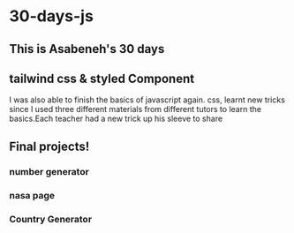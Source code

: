 # 30-days-js

## This is Asabeneh's 30 days



## tailwind css & styled Component
I was also able to finish the basics of javascript again. css, learnt new tricks since I used three different materials from different tutors to learn the basics.Each teacher had a new trick up his sleeve to share

## Final projects!
<h3>number generator</h3>
<h3>nasa page</h3>
<h3>Country Generator</h3>

